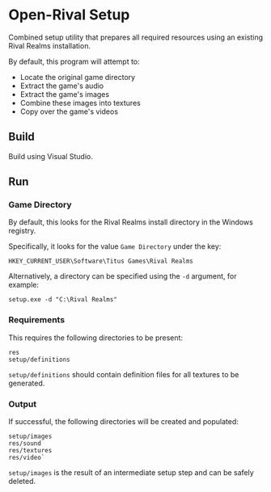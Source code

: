 # Open-Rival Setup

Combined setup utility that prepares all required resources using an existing Rival Realms installation.

By default, this program will attempt to:

 - Locate the original game directory
 - Extract the game's audio
 - Extract the game's images
 - Combine these images into textures
 - Copy over the game's videos

## Build

Build using Visual Studio.

## Run

### Game Directory

By default, this looks for the Rival Realms install directory in the Windows registry.

Specifically, it looks for the value `Game Directory` under the key:

    HKEY_CURRENT_USER\Software\Titus Games\Rival Realms

Alternatively, a directory can be specified using the `-d` argument, for example:

    setup.exe -d "C:\Rival Realms"

### Requirements

This requires the following directories to be present:

    res
    setup/definitions

`setup/definitions` should contain definition files for all textures to be generated.

### Output

If successful, the following directories will be created and populated:

    setup/images
    res/sound
    res/textures
    res/video`

`setup/images` is the result of an intermediate setup step and can be safely deleted.
